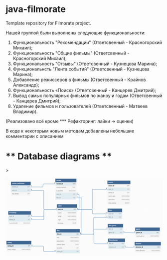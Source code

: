# java-filmorate
Template repository for Filmorate project.

Нашей группой были выполнены следующие функциональности:

1. Функциональность "Рекомендации" (Ответсвенный - Красногорский Михаил);
2. Функциональность "Общие фильмы" (Ответсвенный - Красногорский Михаил);
3. Функциональность "Отзывы" (Ответсвенный - Кузнецова Марина);
4. Функциональнсть "Лента событий" (Ответсвенный - Кузнецова Марина);
5. Добавление режиссеров в фильмы (Ответсвенный - Крайнов Александр);
6. Функциональность «Поиск» (Ответсвенный - Канцерев Дмитрий);
7. Вывод самых популярных фильмов по жанру и годам (Ответсвенный - Канцерев Дмитрий);
8. Удаление фильмов и пользователей (Ответсвенный - Матвеев Владимир).

(Реализовано всё кроме *** Рефакторинг: лайки → оценки)

В коде к некоторым новым методам добавлены небольшие комментарии с описанием

<h1>** Database diagrams ** </h1>>


![схемы базы данных](https://github.com/marussiakuz/java-filmorate/blob/main/DATABASE%20schemas.png?raw=true)
